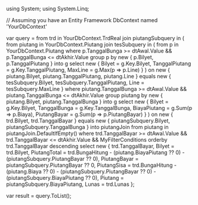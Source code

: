 using System;
using System.Linq;

// Assuming you have an Entity Framework DbContext named 'YourDbContext'

var query = from trd in YourDbContext.TrdReal
            join piutangSubquery in (
                from piutang in YourDbContext.Piutang
                join tesSubquery in (
                    from p in YourDbContext.Piutang
                    where p.TanggalBunga >= dtAwal.Value && p.TanggalBunga <= dtAkhir.Value
                    group p by new { p.Bilyet, p.TanggalPiutang } into g
                    select new
                    {
                        Bilyet = g.Key.Bilyet,
                        TanggalPiutang = g.Key.TanggalPiutang,
                        MaxLine = g.Max(p => p.Line)
                    }
                ) on new { piutang.Bilyet, piutang.TanggalPiutang, piutang.Line } equals new { tesSubquery.Bilyet, tesSubquery.TanggalPiutang, Line = tesSubquery.MaxLine }
                where piutang.TanggalBunga >= dtAwal.Value && piutang.TanggalBunga <= dtAkhir.Value
                group piutang by new { piutang.Bilyet, piutang.TanggalBunga } into g
                select new
                {
                    Bilyet = g.Key.Bilyet,
                    TanggalBunga = g.Key.TanggalBunga,
                    BiayaPiutang = g.Sum(p => p.Biaya),
                    PiutangBayar = g.Sum(p => p.PiutangBayar)
                }
            ) on new { trd.Bilyet, trd.TanggalBayar } equals new { piutangSubquery.Bilyet, piutangSubquery.TanggalBunga } into piutangJoin
            from piutang in piutangJoin.DefaultIfEmpty()
            where trd.TanggalBayar >= dtAwal.Value && trd.TanggalBayar <= dtAkhir.Value && MyFilterConditions
            orderby trd.TanggalBayar descending
            select new
            {
                trd.TanggalBayar,
                Bilyet = trd.Bilyet,
                PiutangTotal = trd.BungaHitung - (piutang.BiayaPiutang ?? 0) - (piutangSubquery.PiutangBayar ?? 0),
                PiutangBayar = piutangSubquery.PiutangBayar ?? 0,
                PiutangSisa = trd.BungaHitung - (piutang.Biaya ?? 0) - (piutangSubquery.PiutangBayar ?? 0) - (piutangSubquery.BiayaPiutang ?? 0),
                Piutang = piutangSubquery.BiayaPiutang,
                Lunas = trd.Lunas
            };

var result = query.ToList();

